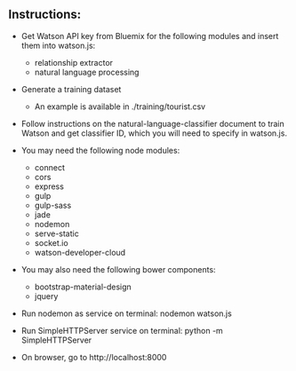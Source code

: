 Instructions:
-------------

- Get Watson API key from Bluemix for the following modules and insert them into watson.js:
	- relationship extractor
	- natural language processing

- Generate a training dataset	
	- An example is available in ./training/tourist.csv

- Follow instructions on the natural-language-classifier document to train Watson and get classifier ID, which you will need to specify in watson.js.

- You may need the following node modules:
	- connect
	- cors
	- express
	- gulp
	- gulp-sass
	- jade
	- nodemon
	- serve-static
	- socket.io
	- watson-developer-cloud

- You may also need the following bower components:
	- bootstrap-material-design
	- jquery	

- Run nodemon as service on terminal:
	nodemon watson.js

- Run SimpleHTTPServer service on terminal:
	python -m SimpleHTTPServer

- On browser, go to http://localhost:8000
